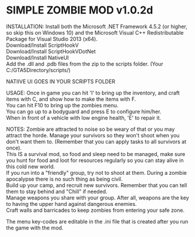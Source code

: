 # SIMPLE ZOMBIE MOD v1.0.2d

INSTALLATION:
Install both the Microsoft .NET Framework 4.5.2 (or higher, so skip this on Windows 10) and the Microsoft Visual C++ Redistributable Package for Visual Studio 2013 (x64).  
Download/Install ScriptHookV  
Download/Install ScriptHookVDotNet  
Download/Install NativeUI  
Add the .dll and .pdb files from the zip to the scripts folder. (Your C:/GTA5Directory/scripts/)  

NATIIVE UI GOES IN YOUR SCRIPTS FOLDER

USAGE:
Once in game you can hit 'I' to bring up the inventory, and craft items with C, and show how to make the items with F.  
You can hit F10 to bring up the zombies menu.  
You can go up to a bodyguard and press E to configure him/her.  
When in front of a vehicle with low engine health, 'E' to repair it.  

NOTES:
Zombie are attracted to noise so be weary of that or you may attract the horde. Manage your survivors so they won't shoot when you don't want them to. (Remember that you can apply tasks to all survivors at once).  
This IS a survival mod, so food and sleep need to be managed, make sure you hunt for food and loot for resources regularly so you can stay alive in this cold new world.  
If you run into a "friendly" group, try not to shoot at them. During a zombie apocalypse there is no such thing as being civil.  
Build up your camp, and recruit new survivors. Remember that you can tell them to stay behind and "Chill" if needed.  
Manage weapons you share with your group. After all, weapons are the key to having the upper hand against dangerous enemies.  
Craft walls and barricades to keep zombies from entering your safe zone.  

The menu key-codes are editable in the .ini file that is created after you run the game with the mod.
